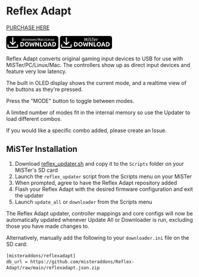 # Reflex Adapt

[PURCHASE HERE](https://misteraddons.com/collections/parts/products/reflex-adapt)

<a href="https://github.com/misteraddons/Reflex-Adapt/releases/download/v1.06/reflex-v1.06.zip"><img src="images/desktop-download.png" alt="Download Windows/Mac/Linux updater" title="Download Windows/Mac/Linux updater" width="140"></a>
<a href="https://github.com/misteraddons/Reflex-Adapt/releases/latest/download/reflex_updater.sh"><img src="images/mister-download.png" alt="Download MiSTer updater" title="Download MiSTer updater" width="140"></a>


Reflex Adapt converts original gaming input devices to USB for use with MiSTer/PC/Linux/Mac. The controllers show up as direct input devices and feature very low latency. 

The built in OLED display shows the current mode, and a realtime view of the buttons as they're pressed.

Press the "MODE" button to toggle between modes.

A limited number of modes fit in the internal memory so use the Updater to load different combos.

If you would like a specific combo added, please create an Issue.

## MiSTer Installation

1. Download [reflex_updater.sh](https://github.com/misteraddons/Reflex-Adapt/releases/latest/download/reflex_updater.sh) and copy it to the `Scripts` folder on your MiSTer's SD card
2. Launch the `reflex_updater` script from the Scripts menu on your MiSTer
3. When prompted, agree to have the Reflex Adapt repository added
4. Flash your Reflex Adapt with the desired firmware configuration and exit the updater
5. Launch `update_all` or `downloader` from the Scripts menu

The Reflex Adapt updater, controller mappings and core configs will now be automatically updated whenever Update All or Downloader is run, excluding those you have made changes to.

Alternatively, manually add the following to your `downloader.ini` file on the SD card:

```
[misteraddons/reflexadapt]
db_url = https://github.com/misteraddons/Reflex-Adapt/raw/main/reflexadapt.json.zip
```
